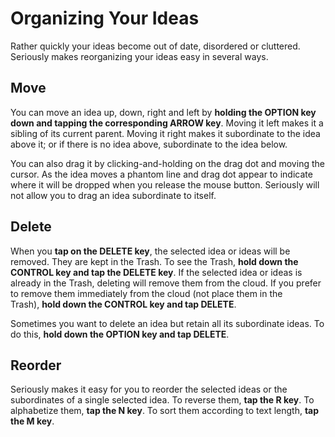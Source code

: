 # Organizing Your Ideas

Rather quickly your ideas become out of date, disordered or cluttered. Seriously makes reorganizing your ideas easy in several ways.

## Move

You can move an idea up, down, right and left by **holding the OPTION key down and tapping the corresponding ARROW key**. Moving it left makes it a sibling of its current parent. Moving it right makes it subordinate to the idea above it; or if there is no idea above, subordinate to the idea below.

You can also drag it by clicking-and-holding on the drag dot and moving the cursor. As the idea moves a phantom line and drag dot appear to indicate where it will be dropped when you release the mouse button. Seriously will not allow you to drag an idea subordinate to itself.

## Delete

When you **tap on the DELETE key**, the selected idea or ideas will be removed. They are kept in the Trash. To see the Trash, **hold down the CONTROL key and tap the DELETE key**. If the selected idea or ideas is already in the Trash, deleting will remove them from the cloud. If you prefer to remove them immediately from the cloud (not place them in the Trash), **hold down the CONTROL key and tap DELETE**.

Sometimes you want to delete an idea but retain all its subordinate ideas. To do this, **hold down the OPTION key and tap DELETE**.

## Reorder

Seriously makes it easy for you to reorder the selected ideas or the subordinates of a single selected idea. To reverse them, **tap the R key**. To alphabetize them, **tap the N key**. To sort them according to text length, **tap the M key**.